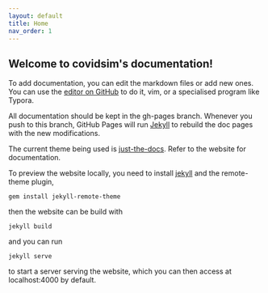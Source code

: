 ```yaml
---
layout: default
title: Home
nav_order: 1
---
```




## Welcome to covidsim's documentation!

To add documentation, you can edit the markdown files or add new ones. You can use the [editor on GitHub](https://github.com/josephpb/covidmodelling/edit/gh-pages/index.md) to do it, vim, or a specialised program like Typora.

All documentation should be kept in the gh-pages branch. Whenever you push to this branch, GitHub Pages will run [Jekyll](https://jekyllrb.com/) to rebuild the doc pages with the new modifications. 

The current theme being used is [just-the-docs](https://pmarsceill.github.io/just-the-docs). Refer to the website for documentation.

To preview the website locally, you need to install [jekyll](https://jekyllrb.com/docs/installation/) and the remote-theme plugin,

```
gem install jekyll-remote-theme
```

then the website can be build with

```
jekyll build
```

and you can run

```
jekyll serve
```
to start a server serving the website, which you can then access at localhost:4000 by default.



